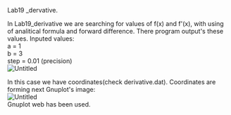 Lab19 _dervative.  
  
In Lab19_derivative we are searching for values of f(x) and f'(x), with using of analitical formula and forward difference.  There program output's these values.
Inputed values:  
a = 1  
b = 3  
step = 0.01 (precision)  
![Untitled](https://user-images.githubusercontent.com/89953755/146584819-3ad0d482-f1e1-42ed-9ef6-579204d17f6d.png)  
  
In this case we have coordinates(check derivative.dat). Coordinates are forming next Gnuplot's image:   
![Untitled](https://user-images.githubusercontent.com/89953755/146938359-49f3cb77-1c9e-4192-b48c-fc1e4bc8d819.png)  
  Gnuplot web has been used.
